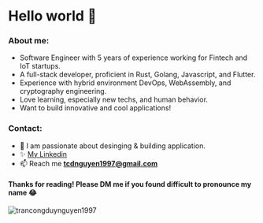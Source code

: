 <h1>Hello world 👋</h1>

### About me:
- Software Engineer with 5 years of experience working for Fintech and IoT startups.
- A full-stack developer, proficient in Rust, Golang, Javascript, and Flutter.
- Experience with hybrid environment DevOps, WebAssembly, and cryptography engineering.
- Love learning, especially new techs, and human behavior.
- Want to build innovative and cool applications!


### Contact:
- 🔭 I am passionate about desinging & building application.
- ✨ [My Linkedin](https://www.linkedin.com/in/noahjin/)
- 📫 Reach me **tcdnguyen1997@gmail.com**

<h4>Thanks for reading! Please DM me if you found difficult to pronounce my name 😂</h4>
<p align="left"> <img src="https://komarev.com/ghpvc/?username=trancongduynguyen1997&label=Profile%20views&color=0e75b6&style=flat" alt="trancongduynguyen1997" /> </p>
